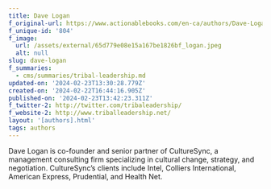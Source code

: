 ```yaml
---
title: Dave Logan
f_original-url: https://www.actionablebooks.com/en-ca/authors/Dave-Logan/
f_unique-id: '804'
f_image:
  url: /assets/external/65d779e08e15a167be1826bf_logan.jpeg
  alt: null
slug: dave-logan
f_summaries:
  - cms/summaries/tribal-leadership.md
updated-on: '2024-02-23T13:30:28.779Z'
created-on: '2024-02-22T16:44:16.905Z'
published-on: '2024-02-23T13:42:23.311Z'
f_twitter-2: http://twitter.com/tribaleadership/
f_website-2: http://www.triballeadership.net/
layout: '[authors].html'
tags: authors
---
```


Dave Logan is co-founder and senior partner of CultureSync, a management consulting firm specializing in cultural change, strategy, and negotiation. CultureSync’s clients include Intel, Colliers International, American Express, Prudential, and Health Net.
